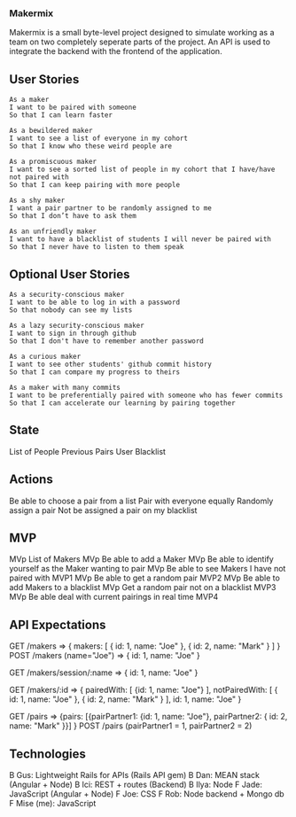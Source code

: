 ### Makermix ###

Makermix is a small byte-level project designed to simulate working as a team on two completely seperate parts of the project. An API is used to integrate the backend with the frontend of the application.

User Stories
------------

```
As a maker
I want to be paired with someone
So that I can learn faster

As a bewildered maker
I want to see a list of everyone in my cohort
So that I know who these weird people are

As a promiscuous maker
I want to see a sorted list of people in my cohort that I have/have not paired with
So that I can keep pairing with more people

As a shy maker  
I want a pair partner to be randomly assigned to me  
So that I don’t have to ask them  

As an unfriendly maker  
I want to have a blacklist of students I will never be paired with  
So that I never have to listen to them speak
```

Optional User Stories
---------------------

```
As a security-conscious maker
I want to be able to log in with a password
So that nobody can see my lists

As a lazy security-conscious maker
I want to sign in through github
So that I don't have to remember another password

As a curious maker
I want to see other students' github commit history
So that I can compare my progress to theirs

As a maker with many commits
I want to be preferentially paired with someone who has fewer commits
So that I can accelerate our learning by pairing together
```

State
-----

List of People
Previous Pairs
User
Blacklist

Actions
-------

Be able to choose a pair from a list
Pair with everyone equally
Randomly assign a pair
Not be assigned a pair on my blacklist

MVP
---

MVp List of Makers
MVp Be able to add a Maker
MVp Be able to identify yourself as the Maker wanting to pair
MVp Be able to see Makers I have not paired with
MVP1
MVp Be able to get a random pair
MVP2
MVp Be able to add Makers to a blacklist
MVp Get a random pair not on a blacklist
MVP3
MVp Be able deal with current pairings in real time
MVP4

API Expectations
----------------

GET /makers => { makers: [ { id: 1, name: "Joe" }, { id: 2, name: "Mark" } ] }
POST /makers (name="Joe") => { id: 1, name: "Joe" }

GET /makers/session/:name => { id: 1, name: "Joe" }

GET /makers/:id => { pairedWith: [ {id: 1, name: "Joe"} ], notPairedWith: [ { id: 1, name: "Joe" }, { id: 2, name: "Mark" } ], id: 1, name: "Joe" }

GET /pairs => {pairs: [{pairPartner1: {id: 1, name: "Joe"}, pairPartner2: { id: 2, name: "Mark" }}] }
POST /pairs (pairPartner1 = 1, pairPartner2 = 2)

Technologies
------------

B  Gus: Lightweight Rails for APIs (Rails API gem)
B  Dan: MEAN stack (Angular + Node)
B  Ici: REST + routes (Backend)
B  Ilya: Node
F  Jade: JavaScript (Angular + Node)
F  Joe: CSS
F  Rob: Node backend + Mongo db
F  Mise (me): JavaScript
